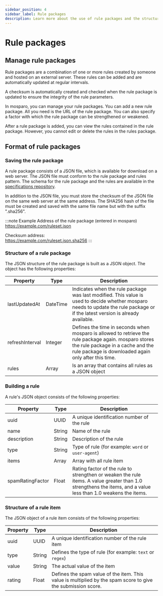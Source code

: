 ```yaml
---
sidebar_position: 4
sidebar_label: Rule packages
description: Learn more about the use of rule packages and the structure of a rule package.
---
```


# Rule packages

## Manage rule packages

Rule packages are a combination of one or more rules created by someone and hosted on an external server. These rules can be added and are automatically updated at regular intervals.

A checksum is automatically created and checked when the rule package is updated to ensure the integrity of the rule parameters.

In mosparo, you can manage your rule packages. You can add a new rule package. All you need is the URL of the rule package. You can also specify a factor with which the rule package can be strengthened or weakened.

After a rule package is added, you can view the rules contained in the rule package. However, you cannot edit or delete the rules in the rules package.

## Format of rule packages

### Saving the rule package

A rule package consists of a JSON file, which is available for download on a web server. The JSON file must conform to the rule package and rules pattern. The schema for the rule package and the rules are available in the [specifications repository](https://github.com/mosparo/specifications).

In addition to the JSON file, you must store the checksum of the JSON file on the same web server at the same address. The SHA256 hash of the file must be created and saved with the same file name but with the suffix ".sha256".

:::note Example
Address of the rule package (entered in mosparo)<br />
https://example.com/ruleset.json

Checksum address:<br />
https://example.com/ruleset.json.sha256
:::

### Structure of a rule package

The JSON structure of the rule package is built as a JSON object. The object has the following properties:

| Property        | Type     | Description                                                                                                                                                                                       |
|-----------------|----------|---------------------------------------------------------------------------------------------------------------------------------------------------------------------------------------------------|
| lastUpdatedAt   | DateTime | Indicates when the rule package was last modified. This value is used to decide whether mosparo needs to update the rule package or if the latest version is already available.              |
| refreshInterval | Integer  | Defines the time in seconds when mosparo is allowed to retrieve the rule package again. mosparo stores the rule package in a cache and the rule package is downloaded again only after this time. |
| rules           | Array    | Is an array that contains all rules as a JSON object                                                                                                                                              |

### Building a rule

A rule's JSON object consists of the following properties:

| Property         | Type   | Description                                                                                                                                                             |
|------------------|--------|-------------------------------------------------------------------------------------------------------------------------------------------------------------------------|
| uuid             | UUID   | A unique identification number of the rule                                                                                                                              |
| name             | String | Name of the rule                                                                                                                                                        |
| description      | String | Description of the rule                                                                                                                                                 |
| type             | String | Type of rule (for example: `word` or `user-agent`)                                                                                                                      |
| items            | Array  | Array with all rule item                                                                                                                                                |
| spamRatingFactor | Float  | Rating factor of the rule to strengthen or weaken the rule items. A value greater than 1.0 strengthens the items, and a value less than 1.0 weakens the items. |

### Structure of a rule item

The JSON object of a rule item consists of the following properties:

| Property | Type   | Description                                                                                                       |
|----------|--------|-------------------------------------------------------------------------------------------------------------------|
| uuid     | UUID   | A unique identification number of the rule item                                                                   |
| type     | String | Defines the type of rule (for example: `text` or `regex`)                                                         | 
| value    | String | The actual value of the item                                                                                      |
| rating   | Float  | Defines the spam value of the item. This value is multiplied by the spam score to give the submission score. |

